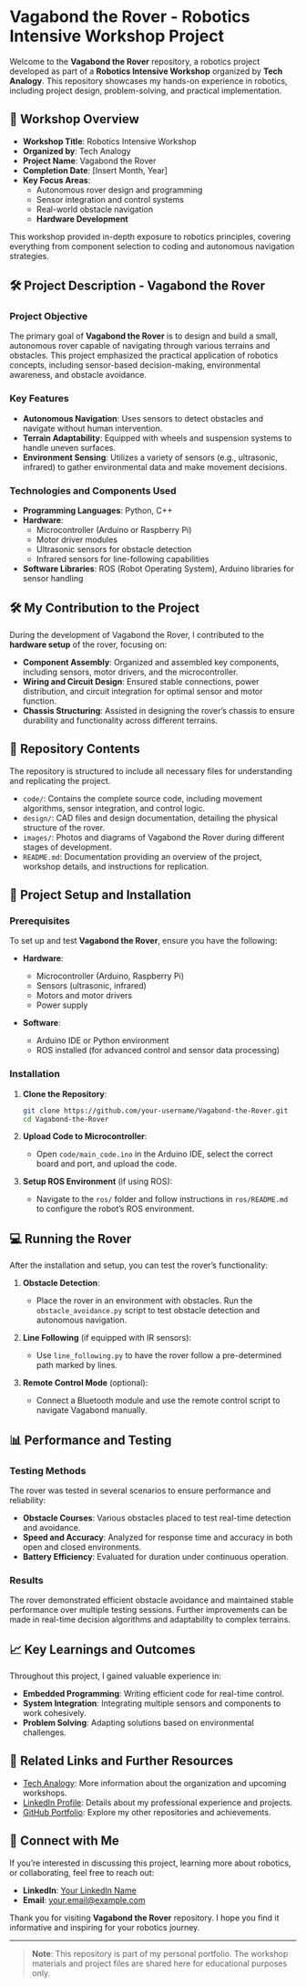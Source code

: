 # Vagabond the Rover - Robotics Intensive Workshop Project

Welcome to the **Vagabond the Rover** repository, a robotics project developed as part of a **Robotics Intensive Workshop** organized by **Tech Analogy**. This repository showcases my hands-on experience in robotics, including project design, problem-solving, and practical implementation.

## 🤖 Workshop Overview

- **Workshop Title**: Robotics Intensive Workshop
- **Organized by**: Tech Analogy
- **Project Name**: Vagabond the Rover
- **Completion Date**: [Insert Month, Year]
- **Key Focus Areas**:
  - Autonomous rover design and programming
  - Sensor integration and control systems
  - Real-world obstacle navigation
  - **Hardware Development**

This workshop provided in-depth exposure to robotics principles, covering everything from component selection to coding and autonomous navigation strategies.

## 🛠 Project Description - Vagabond the Rover

### Project Objective
The primary goal of **Vagabond the Rover** is to design and build a small, autonomous rover capable of navigating through various terrains and obstacles. This project emphasized the practical application of robotics concepts, including sensor-based decision-making, environmental awareness, and obstacle avoidance.

### Key Features
- **Autonomous Navigation**: Uses sensors to detect obstacles and navigate without human intervention.
- **Terrain Adaptability**: Equipped with wheels and suspension systems to handle uneven surfaces.
- **Environment Sensing**: Utilizes a variety of sensors (e.g., ultrasonic, infrared) to gather environmental data and make movement decisions.

### Technologies and Components Used
- **Programming Languages**: Python, C++
- **Hardware**:
  - Microcontroller (Arduino or Raspberry Pi)
  - Motor driver modules
  - Ultrasonic sensors for obstacle detection
  - Infrared sensors for line-following capabilities
- **Software Libraries**: ROS (Robot Operating System), Arduino libraries for sensor handling

## 🛠 My Contribution to the Project

During the development of Vagabond the Rover, I contributed to the **hardware setup** of the rover, focusing on:

- **Component Assembly**: Organized and assembled key components, including sensors, motor drivers, and the microcontroller.
- **Wiring and Circuit Design**: Ensured stable connections, power distribution, and circuit integration for optimal sensor and motor function.
- **Chassis Structuring**: Assisted in designing the rover’s chassis to ensure durability and functionality across different terrains.

## 📂 Repository Contents

The repository is structured to include all necessary files for understanding and replicating the project.

- `code/`: Contains the complete source code, including movement algorithms, sensor integration, and control logic.
- `design/`: CAD files and design documentation, detailing the physical structure of the rover.
- `images/`: Photos and diagrams of Vagabond the Rover during different stages of development.
- `README.md`: Documentation providing an overview of the project, workshop details, and instructions for replication.

## 🚀 Project Setup and Installation

### Prerequisites
To set up and test **Vagabond the Rover**, ensure you have the following:

- **Hardware**:
  - Microcontroller (Arduino, Raspberry Pi)
  - Sensors (ultrasonic, infrared)
  - Motors and motor drivers
  - Power supply

- **Software**:
  - Arduino IDE or Python environment
  - ROS installed (for advanced control and sensor data processing)

### Installation

1. **Clone the Repository**:
    ```bash
    git clone https://github.com/your-username/Vagabond-the-Rover.git
    cd Vagabond-the-Rover
    ```

2. **Upload Code to Microcontroller**:
   - Open `code/main_code.ino` in the Arduino IDE, select the correct board and port, and upload the code.

3. **Setup ROS Environment** (if using ROS):
   - Navigate to the `ros/` folder and follow instructions in `ros/README.md` to configure the robot’s ROS environment.

## 💻 Running the Rover

After the installation and setup, you can test the rover’s functionality:

1. **Obstacle Detection**:
   - Place the rover in an environment with obstacles. Run the `obstacle_avoidance.py` script to test obstacle detection and autonomous navigation.

2. **Line Following** (if equipped with IR sensors):
   - Use `line_following.py` to have the rover follow a pre-determined path marked by lines.

3. **Remote Control Mode** (optional):
   - Connect a Bluetooth module and use the remote control script to navigate Vagabond manually.

## 📊 Performance and Testing

### Testing Methods
The rover was tested in several scenarios to ensure performance and reliability:

- **Obstacle Courses**: Various obstacles placed to test real-time detection and avoidance.
- **Speed and Accuracy**: Analyzed for response time and accuracy in both open and closed environments.
- **Battery Efficiency**: Evaluated for duration under continuous operation.

### Results
The rover demonstrated efficient obstacle avoidance and maintained stable performance over multiple testing sessions. Further improvements can be made in real-time decision algorithms and adaptability to complex terrains.

## 📈 Key Learnings and Outcomes

Throughout this project, I gained valuable experience in:
- **Embedded Programming**: Writing efficient code for real-time control.
- **System Integration**: Integrating multiple sensors and components to work cohesively.
- **Problem Solving**: Adapting solutions based on environmental challenges.

## 🔗 Related Links and Further Resources

- [Tech Analogy](https://www.techanalogy.com): More information about the organization and upcoming workshops.
- [LinkedIn Profile](https://www.linkedin.com/in/your-profile): Details about my professional experience and projects.
- [GitHub Portfolio](https://github.com/your-username): Explore my other repositories and achievements.

## 🤝 Connect with Me

If you’re interested in discussing this project, learning more about robotics, or collaborating, feel free to reach out:

- **LinkedIn**: [Your LinkedIn Name](https://www.linkedin.com/in/your-profile)
- **Email**: [your.email@example.com](mailto:your.email@example.com)

Thank you for visiting **Vagabond the Rover** repository. I hope you find it informative and inspiring for your robotics journey.

---

> **Note**: This repository is part of my personal portfolio. The workshop materials and project files are shared here for educational purposes only.
